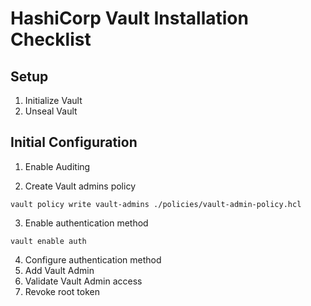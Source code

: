 # HashiCorp Vault Installation Checklist

## Setup

1. Initialize Vault
2. Unseal Vault

## Initial Configuration

1. Enable Auditing

2. Create Vault admins policy
```
vault policy write vault-admins ./policies/vault-admin-policy.hcl
```

3. Enable authentication method
```
vault enable auth
```

4. Configure authentication method
5. Add Vault Admin
6. Validate Vault Admin access
7. Revoke root token
